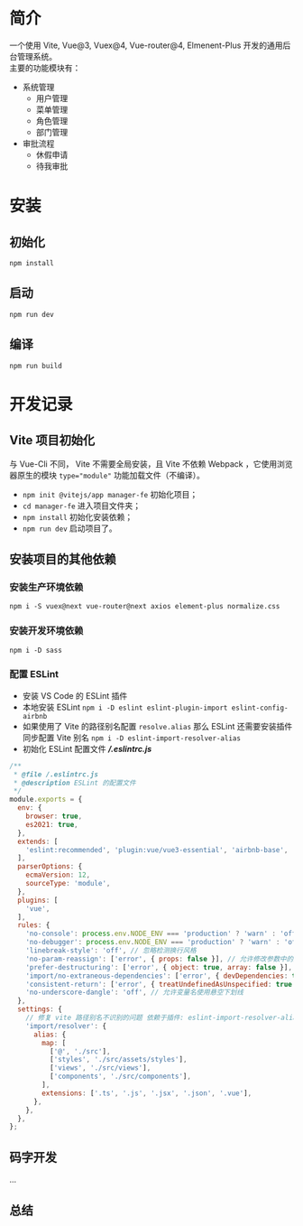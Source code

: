 # 简介
一个使用 Vite, Vue@3, Vuex@4, Vue-router@4, Elmenent-Plus 开发的通用后台管理系统。  
主要的功能模块有：
+ 系统管理
  - 用户管理
  - 菜单管理
  - 角色管理
  - 部门管理
+ 审批流程
  - 休假申请
  - 待我审批

# 安装
## 初始化
`npm install`  
## 启动
`npm run dev`
## 编译
`npm run build`

# 开发记录
## Vite 项目初始化
与 Vue-Cli 不同， Vite 不需要全局安装，且 Vite 不依赖 Webpack ，它使用浏览器原生的模块 `type="module"` 功能加载文件（不编译）。  
+ `npm init @vitejs/app manager-fe` 初始化项目； 
+ `cd manager-fe` 进入项目文件夹； 
+ `npm install` 初始化安装依赖；  
+ `npm run dev` 启动项目了。

## 安装项目的其他依赖
### 安装生产环境依赖
`npm i -S vuex@next vue-router@next axios element-plus normalize.css`

### 安装开发环境依赖
`npm i -D sass`

### 配置 ESLint
+ 安装 VS Code 的 ESLint 插件
+ 本地安装 ESLint `npm i -D eslint eslint-plugin-import eslint-config-airbnb`
+ 如果使用了 Vite 的路径别名配置 `resolve.alias` 那么 ESLint 还需要安装插件同步配置 Vite 别名 `npm i -D eslint-import-resolver-alias`
+ 初始化 ESLint 配置文件 **_/.eslintrc.js_**
```js
/**
 * @file /.eslintrc.js
 * @description ESLint 的配置文件
 */
module.exports = {
  env: {
    browser: true,
    es2021: true,
  },
  extends: [
    'eslint:recommended', 'plugin:vue/vue3-essential', 'airbnb-base',
  ],
  parserOptions: {
    ecmaVersion: 12,
    sourceType: 'module',
  },
  plugins: [
    'vue',
  ],
  rules: {
    'no-console': process.env.NODE_ENV === 'production' ? 'warn' : 'off', // 生产环境禁用consele
    'no-debugger': process.env.NODE_ENV === 'production' ? 'warn' : 'off', // 生产环境禁用debugger
    'linebreak-style': 'off', // 忽略检测换行风格
    'no-param-reassign': ['error', { props: false }], // 允许修改参数中的属性值（仍然不允许直接修改参数）
    'prefer-destructuring': ['error', { object: true, array: false }], // 允许数组通过下标取值
    'import/no-extraneous-dependencies': ['error', { devDependencies: true }], // 允许引入开发依赖时不报错（vite.config.js）
    'consistent-return': ['error', { treatUndefinedAsUnspecified: true }], // 返回值的一致性（都有明确返回值或者没有返回值）
    'no-underscore-dangle': 'off', // 允许变量名使用悬空下划线
  },
  settings: {
    // 修复 vite 路径别名不识别的问题 依赖于插件: eslint-import-resolver-alias
    'import/resolver': {
      alias: {
        map: [
          ['@', './src'],
          ['styles', './src/assets/styles'],
          ['views', './src/views'],
          ['components', './src/components'],
        ],
        extensions: ['.ts', '.js', '.jsx', '.json', '.vue'],
      },
    },
  },
};
```

## 码字开发
...

## 总结


